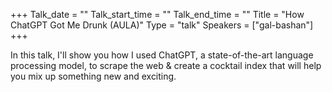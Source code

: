 +++
Talk_date = ""
Talk_start_time = ""
Talk_end_time = ""
Title = "How ChatGPT Got Me Drunk (AULA)"
Type = "talk"
Speakers = ["gal-bashan"]
+++

In this talk, I'll show you how I used ChatGPT, a state-of-the-art language processing model, to scrape the web & create a cocktail index that will help you mix up something new and exciting.
